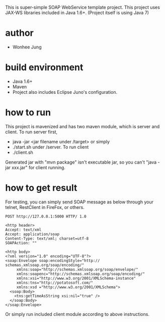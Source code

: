 This is super-simple SOAP WebService template project. This project uses JAX-WS libraries included in Java 1.6+.
(Project itself is using Java 7)

# author 
* Wonhee Jung

# build environment 
* Java 1.6+
* Maven
* Project also includes Eclipse Juno's configuration.

# how to run 
This project is mavenized and has two maven module, which is server and client.
To run server first,
* java -jar <jar filename under /target> or simply
* ./start.sh under /server.
To run client
* ./client.sh

Generated jar with "mvn package" isn't executable jar, so you can't "java -jar xxx.jar" for client running.


# how to get result 

For testing, you can simply send SOAP message as below through your telnet, RestClient in FireFox, or others.

```<connection info>
POST http://127.0.0.1:5000 HTTP/ 1.0

<http header>
Accept: text/xml
Accept: application/soap
Content-Type: text/xml; charset=utf-8
SOAPAction: ""

<http body>
<?xml version="1.0" encoding="UTF-8"?>
<soap:Envelope soap:encodingStyle="http:// schemas.xmlsoap.org/soap/encoding/"
     xmlns:soap="http://schemas.xmlsoap.org/soap/envelope/"
     xmlns:soapenc="http://schemas.xmlsoap.org/soap/encoding/"
     xmlns:xsi="http://www.w3.org/2001/XMLSchema-instance"
     xmlns:tns="http://potatosoft.com/"
     xmlns:xsd ="http://www.w3.org/2001/XMLSchema">
  <soap:Body>
    <tns:getTimeAsString xsi:nil="true" />
  </soap:Body>
</soap:Envelope>
```

Or simply run included client module according to above instructions.